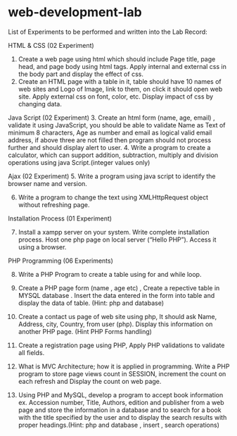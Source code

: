 # web-development-lab

List of Experiments to be performed and written into the Lab Record:

HTML & CSS (02 Experiment)
1. Create a web page using html which should include Page title, page head, and page body using html tags. Apply internal and external css in the body part and display the effect of css.
2. Create an HTML page with a table in it, table should have 10 names of web sites and Logo of Image, link to them, on click it should open web site. Apply external css on font, color, etc. Display impact of css by changing data.

Java Script (02 Experiment)
3. Create an html form (name, age, email) , validate it using JavaScript, you should be able to validate Name as Text of minimum 8 characters, Age as number and email as logical valid email address, if above three are not filled then program should not process further and should display alert to user.
4. Write a program to create a calculator, which can support addition, subtraction, multiply and division operations using java Script.(integer values only)

Ajax (02 Experiment)
5. Write a program using java script to identify the browser name and version.

6. Write a program to change the text using XMLHttpRequest object without refreshing page.

Installation Process (01 Experiment)

7. Install a xampp server on your system. Write complete installation process. Host one php page on local server (“Hello PHP”). Access it using a browser.

PHP Programming (06 Experiments)

8. Write a PHP Program to create a table using for and while loop.
9. Create a PHP page form (name , age etc) , Create a repective table in MYSQL database . Insert the data entered in the form into table and display the data of table. (Hint: php and database)
10. Create a contact us page of web site using php, It should ask Name, Address, city, Country, from user (php). Display this information on another PHP page. (Hint PHP Forms handling)

11. Create a registration page using PHP, Apply PHP validations to validate all fields.

12. What is MVC Architecture; how it is applied in programming. Write a PHP program to store page views count in SESSION, increment the count on each refresh and Display the count on web page.

13. Using PHP and MySQL, develop a program to accept book information ex. Accession number, Title, Authors, edition and publisher from a web page and store the information in a database and to search for a book with the title specified by the user and to display the search results with proper headings.(Hint: php and database , insert , search operations)
